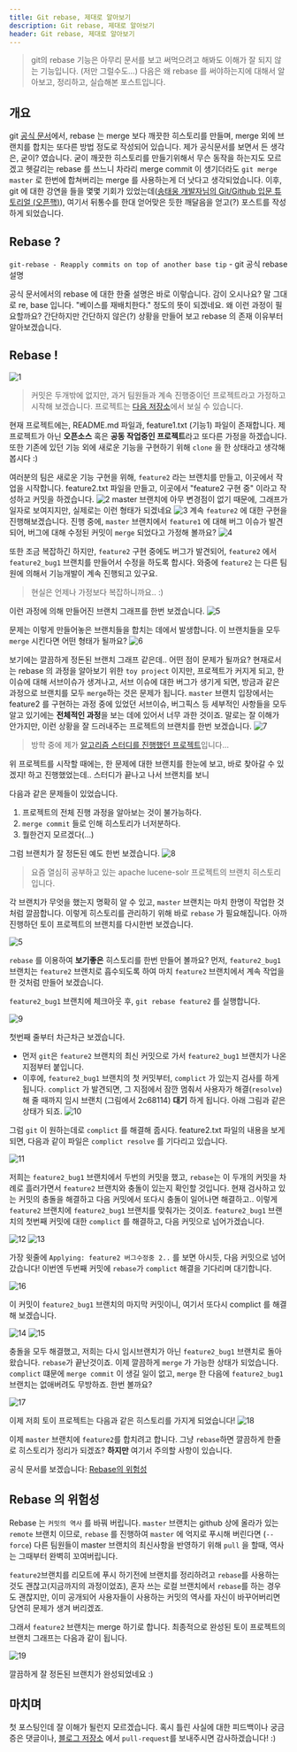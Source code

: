 ```yaml
---
title: Git rebase, 제대로 알아보기
description: Git rebase, 제대로 알아보기
header: Git rebase, 제대로 알아보기
---
```


> git의 rebase 기능은  아무리 문서를 보고 써먹으려고 해봐도 이해가 잘 되지 않는 기능입니다. (저만 그럴수도…) 다음은 왜 rebase 를 써야하는지에 대해서 알아보고, 정리하고, 실습해본 포스트입니다.

## 개요

git [공식 문서](https://git-scm.com/book/ko/v1/Git-%EB%B8%8C%EB%9E%9C%EC%B9%98-Rebase%ED%95%98%EA%B8%B0)에서, rebase 는 merge 보다 깨끗한 히스토리를 만들며, merge 외에 브랜치를 합치는 또다른 방법 정도로 작성되어 있습니다. 제가 공식문서를 보면서 든 생각은, 굳이? 였습니다. 굳이 깨끗한 히스토리를 만들기위해서 무슨 동작을 하는지도 모르겠고 헷갈리는 rebase 를 쓰느니 차라리 merge commit 이 생기더라도 `git merge master` 로 한번에 합쳐버리는 merge 를 사용하는게 더 낫다고 생각되었습니다. 이후, git 에 대한 강연을 들을 몇몇 기회가 있었는데([송태웅 개발자님의 Git/Github 입문 튜토리얼 (오픈핵)](https://www.facebook.com/openhack.kr/videos/1618550701541361/)), 여기서 뒤통수를 한대 얻어맞은 듯한 깨달음을 얻고(?) 포스트를 작성하게 되었습니다. 

## Rebase ?

`git-rebase - Reapply commits on top of another base tip`  - git 공식 rebase 설명

공식 문서에서의 rebase 에 대한 한줄 설명은 바로 이렇습니다. 감이 오시나요? 말 그대로 re, base 입니다. "베이스를 재배치한다." 정도의 뜻이 되겠네요. 왜 이런 과정이 필요할까요? 간단하지만 간단하지 않은(?) 상황을 만들어 보고 rebase 의 존재 이유부터 알아보겠습니다.

## Rebase !

![1](/img/git-rebase/1.png)
> 커밋은 두개밖에 없지만, 과거 팀원들과 계속 진행중이던 프로젝트라고 가정하고 시작해 보겠습니다. 프로젝트는 [다음 저장소](https://github.com/sungjunyoung/blog_rebase)에서 보실 수 있습니다.

현재 프로젝트에는, README.md 파일과, feature1.txt (기능1) 파일이 존재합니다. 제 프로젝트가 아닌 **오픈소스** 혹은 **공동 작업중인 프로젝트**라고 또다른 가정을 하겠습니다. 또한 기존에 있던 기능 외에 새로운 기능을 구현하기 위해 `clone` 을 한 상태라고 생각해봅시다 :)

여러분의 팀은 새로운 기능 구현을 위해, `feature2` 라는 브랜치를 만들고, 이곳에서 작업을 시작합니다. feature2.txt 파일을 만들고, 이곳에서 "feature2 구현 중" 이라고 작성하고 커밋을 하겠습니다. 
![2](/img/git-rebase/2.png) 
master 브랜치에 아무 변경점이 없기 때문에, 그래프가 일자로 보여지지만, 실제로는 이런 형태가 되겠네요
![3](/img/git-rebase/3.png) 
계속 `feature2` 에 대한 구현을 진행해보겠습니다. 진행 중에, `master` 브랜치에서 `feature1` 에 대해 버그 이슈가 발견되어, 버그에 대해 수정된 커밋이 `merge` 되었다고 가정해 볼까요?
![4](/img/git-rebase/4.png) 

또한 조금 복잡하긴 하지만, `feature2` 구현 중에도 버그가 발견되어, `feature2` 에서 `feature2_bug1` 브랜치를 만들어서 수정을 하도록 합시다. 와중에 `feature2` 는 다른 팀원에 의해서 기능개발이 계속 진행되고 있구요. 
> 현실은 언제나 가정보다 복잡하니까요.. :)

이런 과정에 의해 만들어진 브랜치 그래프를 한번 보겠습니다.
![5](/img/git-rebase/5.png) 

문제는 이렇게 만들어놓은 브랜치들을 합치는 데에서 발생합니다. 이 브랜치들을 모두 `merge` 시킨다면 어떤 형태가 될까요? 
![6](/img/git-rebase/6.png) 

보기에는 깔끔하게 정돈된 브랜치 그래프 같은데.. 어떤 점이 문제가 될까요? 현재로서는 rebase 의 과정을 알아보기 위한 `toy project` 이지만, 프로젝트가 커지게 되고, 한 이슈에 대해 서브이슈가 생겨나고, 서브 이슈에 대한 버그가 생기게 되면, 방금과 같은 과정으로 브랜치를 모두 `merge`하는 것은 문제가 됩니다. `master` 브랜치 입장에서는 feature2 를 구현하는 과정 중에 있었던 서브이슈, 버그픽스 등 세부적인 사항들을 모두 알고 있기에는 **전체적인 과정**을 보는 데에 있어서 너무 과한 것이죠. 말로는 잘 이해가 안가지만, 이런 상황을 잘 드러내주는 프로젝트의 브랜치를 한번 보겠습니다.
![7](/img/git-rebase/7.png) 
> 방학 중에 제가 [알고리즘 스터디를 진행했던 프로젝트](https://github.com/sungjunyoung/algorithm-study)입니다... 

위 프로젝트를 시작할 때에는, 한 문제에 대한 브랜치를 한눈에 보고, 바로 찾아갈 수 있겠지! 하고 진행했었는데.. 스터디가 끝나고 나서 브랜치를 보니

다음과 같은 문제들이 있었습니다.
1. 프로젝트의 전체 진행 과정을 알아보는 것이 불가능하다.
2. `merge commit` 들로 인해 히스토리가 너저분하다.
3. 뭘한건지 모르겠다(...)

그럼 브랜치가 잘 정돈된 예도 한번 보겠습니다.
![8](/img/git-rebase/8.png) 
> 요즘 열심히 공부하고 있는 apache lucene-solr 프로젝트의 브랜치 히스토리입니다.

각 브랜치가 무엇을 했는지 명확히 알 수 있고, `master` 브랜치는 마치 한명이 작업한 것처럼 깔끔합니다. 이렇게 히스토리를 관리하기 위해 바로 `rebase` 가 필요해집니다. 아까 진행하던 토이 프로젝트의 브랜치를 다시한번 보겠습니다.

![5](/img/git-rebase/5.png) 

`rebase` 를 이용하여 **보기좋은** 히스토리를 한번 만들어 볼까요? 먼저, `feature2_bug1` 브랜치는 `feature2` 브랜치로 흡수되도록 하여 마치 `feature2` 브랜치에서 계속 작업을 한 것처럼 만들어 보겠습니다.

`feature2_bug1` 브랜치에 체크아웃 후, `git rebase feature2` 를 실행합니다.

![9](/img/git-rebase/9.png) 

첫번째 줄부터 차근차근 보겠습니다.
- 먼저 `git`은 `feature2` 브랜치의 최신 커밋으로 가서 `feature2_bug1` 브랜치가 나온 지점부터  붙입니다. 
- 이후에, `feature2_bug1` 브랜치의 첫 커밋부터, `complict` 가 있는지 검사를 하게 됩니다. `complict` 가 발견되면, 그 지점에서 잠깐 멈춰서 사용자가 해결(`resolve`)해 줄 때까지 임시 브랜치 (그림에서 2c68114) **대기** 하게 됩니다. 아래 그림과 같은 상태가 되죠.
![10](/img/git-rebase/10.png) 

그럼 `git` 이 원하는데로 `complict` 를 해결해 줍시다. feature2.txt 파일의 내용을 보게되면, 다음과 같이 파일은 `complict resolve` 를 기다리고 있습니다.

![11](/img/git-rebase/11.png) 

저희는 `feature2_bug1` 브랜치에서 두번의 커밋을 했고, `rebase`는 이 두개의 커밋을 차례로 흘러가면서 `feature2` 브랜치와 충돌이 있는지 확인할 것입니다. 현재 검사하고 있는 커밋의 충돌을 해결하고 다음 커밋에서 또다시 충돌이 일어나면 해결하고.. 이렇게 `feature2` 브랜치에 `feature2_bug1` 브랜치를 맞춰가는 것이죠. `feature2_bug1` 브랜치의 첫번째 커밋에 대한 `complict` 를 해결하고, 다음 커밋으로 넘어가겠습니다.

![12](/img/git-rebase/12.png) 
![13](/img/git-rebase/13.png) 

가장 윗줄에 `Applying: feature2 버그수정중 2..` 를 보면 아시듯, 다음 커밋으로 넘어갔습니다! 이번엔 두번째 커밋에 `rebase`가 `complict` 해결을 기다리며 대기합니다.

![16](/img/git-rebase/16.png) 

이 커밋이 `feature2_bug1` 브랜치의 마지막 커밋이니, 여기서 또다시 complict 를 해결해 보겠습니다.

![14](/img/git-rebase/14.png) 
![15](/img/git-rebase/15.png) 

충돌을 모두 해결했고, 저희는 다시 임시브랜치가 아닌 `feature2_bug1` 브랜치로 돌아왔습니다. `rebase`가 끝난것이죠. 이제 깔끔하게 `merge` 가 가능한 상태가 되었습니다. `complict` 떄문에 `merge commit` 이 생길 일이 없고, `merge` 한 다음에 `feature2_bug1` 브랜치는 없애버려도 무방하죠. 한번 볼까요?

![17](/img/git-rebase/17.png) 

이제 저희 토이 프로젝트는 다음과 같은 히스토리를 가지게 되었습니다!
![18](/img/git-rebase/18.png) 

이제  `master` 브랜치에 `feature2`를 합치려고 합니다. 그냥 `rebase`하면 깔끔하게 한줄로 히스토리가 정리가 되겠죠? **하지만** 여기서 주의할 사항이 있습니다.

공식 문서를 보겠습니다: [Rebase의 위험성](https://git-scm.com/book/ko/v1/Git-%EB%B8%8C%EB%9E%9C%EC%B9%98-Rebase%ED%95%98%EA%B8%B0#Rebase의-위험성) 

## Rebase 의 위험성
Rebase 는 `커밋의 역사` 를 바꿔 버립니다. `master` 브랜치는 github 상에 올라가 있는 `remote` 브랜치 이므로, `rebase` 를 진행하여 `master` 에 억지로 푸시해 버린다면 (`--force`) 다른 팀원들이 master 브랜치의 최신사항을 반영하기 위해 `pull` 을 할때, 역사는 그때부터 완벽히 꼬여버립니다.

 `feature2`브랜치를 리모트에 푸시 하기전에 브랜치를 정리하려고 `rebase`를 사용하는 것도 괜찮고(지금까지의 과정이었죠), 혼자 쓰는 로컬 브랜치에서 `rebase`를 하는 경우도 괜찮지만, 이미 공개되어 사용자들이 사용하는 커밋의 역사를 자신이 바꾸어버리면 당연히 문제가 생겨 버리겠죠.

그래서 `feature2` 브랜치는 merge 하기로 합니다. 최종적으로 완성된 토이 프로젝트의 브랜치 그래프는 다음과 같이 됩니다.

![19](/img/git-rebase/19.png) 

깔끔하게 잘 정돈된 브랜치가 완성되었네요 :) 

## 마치며
첫 포스팅인데 잘 이해가 될런지 모르겠습니다. 혹시 틀린 사실에 대한 피드백이나 궁금증은 댓글이나, [블로그 저장소](https://github.com/sungjunyoung/sungjunyoung.github.io) 에서 `pull-request`를 보내주시면 감사하겠습니다! :)